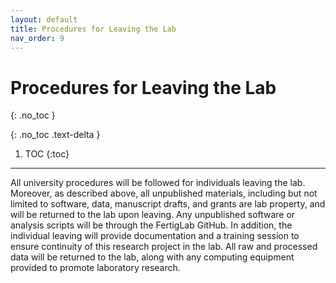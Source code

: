 ```yaml
---
layout: default
title: Procedures for Leaving the Lab
nav_order: 9
---
```


# Procedures for Leaving the Lab
{: .no_toc }

{: .no_toc .text-delta }

1. TOC
{:toc}

---

All university procedures will be followed for individuals leaving the lab. Moreover, as described above, all unpublished materials, including but not limited to software, data, manuscript drafts, and grants are lab property, and will be returned to the lab upon leaving. Any unpublished software or analysis scripts will be through the FertigLab GitHub. In addition, the individual leaving will provide documentation and a training session to ensure continuity of this research project in the lab. All raw and processed data will be returned to the lab, along with any computing equipment provided to promote laboratory research.

<!-- just_the_docs:
  # Define which collections are used in just-the-docs
  collections:
    # Reference the "tests" collection
    tests:
      # Give the collection a name
      name: Tests
      # Exclude the collection from the navigation
      # Supports true or false (default)
      # nav_exclude: true
      # Fold the collection in the navigation
      # Supports true or false (default)
      # nav_fold: true  # note: this option is new in v0.4
      # Exclude the collection from the search
      # Supports true or false (default)
      # search_exclude: true -->
